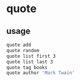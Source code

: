 # quote

## usage

```bash
quote add
quote random
quote list first 3
quote list last 3
quote tag books
quote author 'Mark Twain'
```